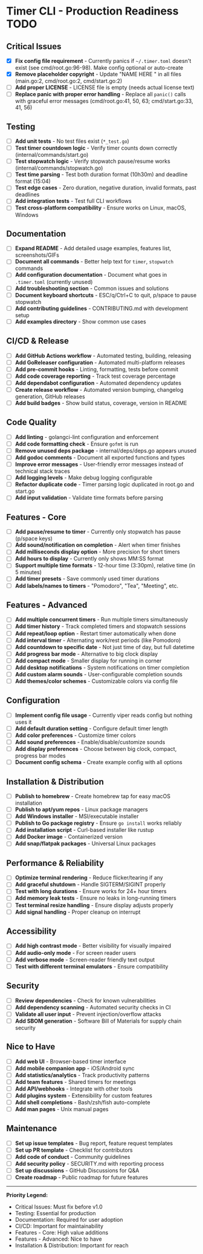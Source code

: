 # Timer CLI - Production Readiness TODO

## Critical Issues

- [x] **Fix config file requirement** - Currently panics if `~/.timer.toml` doesn't exist (see cmd/root.go:96-98). Make config optional or auto-create
- [x] **Remove placeholder copyright** - Update "NAME HERE <EMAIL ADDRESS>" in all files (main.go:2, cmd/root.go:2, cmd/start.go:2)
- [ ] **Add proper LICENSE** - LICENSE file is empty (needs actual license text)
- [ ] **Replace panic with proper error handling** - Replace all `panic()` calls with graceful error messages (cmd/root.go:41, 50, 63; cmd/start.go:33, 41, 56)

## Testing

- [ ] **Add unit tests** - No test files exist (`*_test.go`)
- [ ] **Test timer countdown logic** - Verify timer counts down correctly (internal/commands/start.go)
- [ ] **Test stopwatch logic** - Verify stopwatch pause/resume works (internal/commands/stopwatch.go)
- [ ] **Test time parsing** - Test both duration format (10h30m) and deadline format (15:04)
- [ ] **Test edge cases** - Zero duration, negative duration, invalid formats, past deadlines
- [ ] **Add integration tests** - Test full CLI workflows
- [ ] **Test cross-platform compatibility** - Ensure works on Linux, macOS, Windows

## Documentation

- [ ] **Expand README** - Add detailed usage examples, features list, screenshots/GIFs
- [ ] **Document all commands** - Better help text for `timer`, `stopwatch` commands
- [ ] **Add configuration documentation** - Document what goes in `.timer.toml` (currently unused)
- [ ] **Add troubleshooting section** - Common issues and solutions
- [ ] **Document keyboard shortcuts** - ESC/q/Ctrl+C to quit, p/space to pause stopwatch
- [ ] **Add contributing guidelines** - CONTRIBUTING.md with development setup
- [ ] **Add examples directory** - Show common use cases

## CI/CD & Release

- [ ] **Add GitHub Actions workflow** - Automated testing, building, releasing
- [ ] **Add GoReleaser configuration** - Automated multi-platform releases
- [ ] **Add pre-commit hooks** - Linting, formatting, tests before commit
- [ ] **Add code coverage reporting** - Track test coverage percentage
- [ ] **Add dependabot configuration** - Automated dependency updates
- [ ] **Create release workflow** - Automated version bumping, changelog generation, GitHub releases
- [ ] **Add build badges** - Show build status, coverage, version in README

## Code Quality

- [ ] **Add linting** - golangci-lint configuration and enforcement
- [ ] **Add code formatting check** - Ensure `gofmt` is run
- [ ] **Remove unused deps package** - internal/deps/deps.go appears unused
- [ ] **Add godoc comments** - Document all exported functions and types
- [ ] **Improve error messages** - User-friendly error messages instead of technical stack traces
- [ ] **Add logging levels** - Make debug logging configurable
- [ ] **Refactor duplicate code** - Timer parsing logic duplicated in root.go and start.go
- [ ] **Add input validation** - Validate time formats before parsing

## Features - Core

- [ ] **Add pause/resume to timer** - Currently only stopwatch has pause (p/space keys)
- [ ] **Add sound/notification on completion** - Alert when timer finishes
- [ ] **Add milliseconds display option** - More precision for short timers
- [ ] **Add hours to display** - Currently only shows MM:SS format
- [ ] **Support multiple time formats** - 12-hour time (3:30pm), relative time (in 5 minutes)
- [ ] **Add timer presets** - Save commonly used timer durations
- [ ] **Add labels/names to timers** - "Pomodoro", "Tea", "Meeting", etc.

## Features - Advanced

- [ ] **Add multiple concurrent timers** - Run multiple timers simultaneously
- [ ] **Add timer history** - Track completed timers and stopwatch sessions
- [ ] **Add repeat/loop option** - Restart timer automatically when done
- [ ] **Add interval timer** - Alternating work/rest periods (like Pomodoro)
- [ ] **Add countdown to specific date** - Not just time of day, but full datetime
- [ ] **Add progress bar mode** - Alternative to big clock display
- [ ] **Add compact mode** - Smaller display for running in corner
- [ ] **Add desktop notifications** - System notifications on timer completion
- [ ] **Add custom alarm sounds** - User-configurable completion sounds
- [ ] **Add themes/color schemes** - Customizable colors via config file

## Configuration

- [ ] **Implement config file usage** - Currently viper reads config but nothing uses it
- [ ] **Add default duration setting** - Configure default timer length
- [ ] **Add color preferences** - Customize timer colors
- [ ] **Add sound preferences** - Enable/disable/customize sounds
- [ ] **Add display preferences** - Choose between big clock, compact, progress bar modes
- [ ] **Document config schema** - Create example config with all options

## Installation & Distribution

- [ ] **Publish to homebrew** - Create homebrew tap for easy macOS installation
- [ ] **Publish to apt/yum repos** - Linux package managers
- [ ] **Add Windows installer** - MSI/executable installer
- [ ] **Publish to Go package registry** - Ensure `go install` works reliably
- [ ] **Add installation script** - Curl-based installer like rustup
- [ ] **Add Docker image** - Containerized version
- [ ] **Add snap/flatpak packages** - Universal Linux packages

## Performance & Reliability

- [ ] **Optimize terminal rendering** - Reduce flicker/tearing if any
- [ ] **Add graceful shutdown** - Handle SIGTERM/SIGINT properly
- [ ] **Test with long durations** - Ensure works for 24+ hour timers
- [ ] **Add memory leak tests** - Ensure no leaks in long-running timers
- [ ] **Test terminal resize handling** - Ensure display adjusts properly
- [ ] **Add signal handling** - Proper cleanup on interrupt

## Accessibility

- [ ] **Add high contrast mode** - Better visibility for visually impaired
- [ ] **Add audio-only mode** - For screen reader users
- [ ] **Add verbose mode** - Screen-reader friendly text output
- [ ] **Test with different terminal emulators** - Ensure compatibility

## Security

- [ ] **Review dependencies** - Check for known vulnerabilities
- [ ] **Add dependency scanning** - Automated security checks in CI
- [ ] **Validate all user input** - Prevent injection/overflow attacks
- [ ] **Add SBOM generation** - Software Bill of Materials for supply chain security

## Nice to Have

- [ ] **Add web UI** - Browser-based timer interface
- [ ] **Add mobile companion app** - iOS/Android sync
- [ ] **Add statistics/analytics** - Track productivity patterns
- [ ] **Add team features** - Shared timers for meetings
- [ ] **Add API/webhooks** - Integrate with other tools
- [ ] **Add plugins system** - Extensibility for custom features
- [ ] **Add shell completions** - Bash/zsh/fish auto-complete
- [ ] **Add man pages** - Unix manual pages

## Maintenance

- [ ] **Set up issue templates** - Bug report, feature request templates
- [ ] **Set up PR template** - Checklist for contributors
- [ ] **Add code of conduct** - Community guidelines
- [ ] **Add security policy** - SECURITY.md with reporting process
- [ ] **Set up discussions** - GitHub Discussions for Q&A
- [ ] **Create roadmap** - Public roadmap for future features

---

**Priority Legend:**
- Critical Issues: Must fix before v1.0
- Testing: Essential for production
- Documentation: Required for user adoption
- CI/CD: Important for maintainability
- Features - Core: High value additions
- Features - Advanced: Nice to have
- Installation & Distribution: Important for reach
